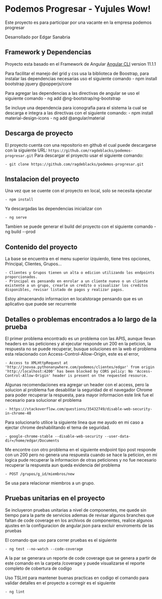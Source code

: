 # Podemos Progresar - Yujules Wow!
Este proyecto es para participar por una vacante en la empresa podemos progresar

Desarrollado por Edgar Sanabria 

## Framework y Dependencias 

Proyecto esta basado en el Framework de Angular [Angular CLI](https://github.com/angular/angular-cli) version 11.1.1

Para facilitar el manejo del grid y css usa la biblioteca de Boostrap, para instalar las dependencias necesarias uso el siguiente comando 
    - npm install bootstrap jquery @popperjs/core

Para agregar las dependencias a las directivas de angular se uso el siguiente comando
    - ng add @ng-bootstrap/ng-bootstrap

Se incluye una dependencia para iconografia para el sistema la cual se descarga e integra a las directivas con el siguiente comando:
    - npm install material-design-icons
    - ng add @angular/material

## Descarga de proyecto

El proyecto cuenta con una repositorio en github el cual puede descargarse con la siguiente URL: `https://github.com/ragdeblacks/podemos-progresar.git`
Para descargar el proyecto usar el siguiente comando:

    - git clone https://github.com/ragdeblacks/podemos-progresar.git

## Instalacion del proyecto

Una vez que se cuente con el proyecto en local, solo se necesita ejecutar 

    - npm install 

Ya descargadas las dependencias inicializar con 

    - ng serve

Tambien se puede generar el build del proyecto con el siguiente comando 
    - ng build --prod
## Contenido del proyecto

La base se encuentra en el menu superior izquierdo, tiene tres opciones, Principal, Clientes, Grupos... 

    - Clientes y Grupos tienen un alta o edicion utilizando los endpoints proporcionados.
    - Principal es pensando en enrolar a un cliente nuevo o un cliente existente a un grupo, crearle un credito o visualizar los creditos disponibles, revisar listado de pagos y realizar pagos.

Estoy almacenando informacion en localstorage pensando que es un aplicativo que puede ser recurrente

## Detalles o problemas encontrados a lo largo de la prueba

El primer problema encontrado es un problema con las APIS, aunque llevan headers en las peticiones y al ejecutar responde un 200 en la peticion, la respuesta no se puede recuperar, busque soluciones en la web el problema esta relacionado con Access-Control-Allow-Origin, este es el error,

    - Access to XMLHttpRequest at 'http://jnovoa.pythonanywhere.com/podemos/clientes/edgar' from origin 'http://localhost:4200' has been blocked by CORS policy: No 'Access-Control-Allow-Origin' header is present on the requested resource.

Algunas recomendaciones era agregar un header con el access, pero la solucion al problema fue desabilitar la seguridad de el navegador Chrome para poder recuperar la respuesta, para mayor informacion este link fue el necesario para solucionar el problema 

    - https://stackoverflow.com/questions/35432749/disable-web-security-in-chrome-48

Para solucionarlo utilice la siguiente linea que me ayudo en mi caso a ejectar chrome deshabilitando el tema de seguridad.

    - google-chrome-stable --disable-web-security --user-data-dir=/home/edgar/Documents

Me encontre con otro problema en el siguiente endpoint tipo post responde con un 200 pero no genera una respuesta cuando se hace la peticion, en mi logica pude recuperar la informacion de otras peticiones y no fue necesario recuperar la respuesta aun queda evidencia del problema

    - POST /grupos/g_id/miembros/new  

Se usa para relacionar miembros a un grupo.

## Pruebas unitarias en el proyecto

Se incluyeron pruebas unitarias a nivel de componentes, me quede sin tiempo para la parte de servicios ademas de revisar algunos branches que faltan de code coverage en los archivos de componentes, realice algunos ajustes en la configuracion de angular.json para excluir enviroments de las pruebas

El comando que uso para correr pruebas es el siguiente 

    - ng test --no-watch --code-coverage

A la par se generara un reporte de code coverage que se genera a partir de este comando en la carpeta /coverage y puede visualizarse el reporte completo de cobertura de codigo

Uso TSLint para mantener buenas practicas en codigo el comando para validar detalles en el proyecto a corregir es el siguiente 

    - ng lint




